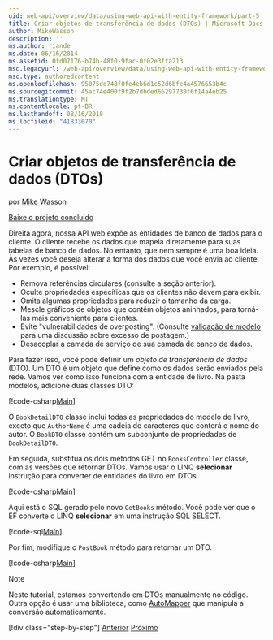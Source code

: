 ```yaml
---
uid: web-api/overview/data/using-web-api-with-entity-framework/part-5
title: Criar objetos de transferência de dados (DTOs) | Microsoft Docs
author: MikeWasson
description: ''
ms.author: riande
ms.date: 06/16/2014
ms.assetid: 0fd07176-b74b-48f0-9fac-0f02e3ffa213
msc.legacyurl: /web-api/overview/data/using-web-api-with-entity-framework/part-5
msc.type: authoredcontent
ms.openlocfilehash: 95075dd748f0fe4eb6d1c52d6bfe4a4576653b4c
ms.sourcegitcommit: 45ac74e400f9f2b7dbded66297730f6f14a4eb25
ms.translationtype: MT
ms.contentlocale: pt-BR
ms.lasthandoff: 08/16/2018
ms.locfileid: "41833070"
---
```

<a name="create-data-transfer-objects-dtos"></a>Criar objetos de transferência de dados (DTOs)
====================
por [Mike Wasson](https://github.com/MikeWasson)

[Baixe o projeto concluído](https://github.com/MikeWasson/BookService)

Direita agora, nossa API web expõe as entidades de banco de dados para o cliente. O cliente recebe os dados que mapeia diretamente para suas tabelas de banco de dados. No entanto, que nem sempre é uma boa ideia. Às vezes você deseja alterar a forma dos dados que você envia ao cliente. Por exemplo, é possível:

- Remova referências circulares (consulte a seção anterior).
- Oculte propriedades específicas que os clientes não devem para exibir.
- Omita algumas propriedades para reduzir o tamanho da carga.
- Mescle gráficos de objetos que contêm objetos aninhados, para torná-las mais conveniente para clientes.
- Evite "vulnerabilidades de overposting". (Consulte [validação de modelo](../../formats-and-model-binding/model-validation-in-aspnet-web-api.md) para uma discussão sobre excesso de postagem.)
- Desacoplar a camada de serviço de sua camada de banco de dados.

Para fazer isso, você pode definir um *objeto de transferência de dados* (DTO). Um DTO é um objeto que define como os dados serão enviados pela rede. Vamos ver como isso funciona com a entidade de livro. Na pasta modelos, adicione duas classes DTO:

[!code-csharp[Main](part-5/samples/sample1.cs)]

O `BookDetailDTO` classe inclui todas as propriedades do modelo de livro, exceto que `AuthorName` é uma cadeia de caracteres que conterá o nome do autor. O `BookDTO` classe contém um subconjunto de propriedades de `BookDetailDTO`.

Em seguida, substitua os dois métodos GET no `BooksController` classe, com as versões que retornar DTOs. Vamos usar o LINQ **selecionar** instrução para converter de entidades do livro em DTOs.

[!code-csharp[Main](part-5/samples/sample2.cs)]

Aqui está o SQL gerado pelo novo `GetBooks` método. Você pode ver que o EF converte o LINQ **selecionar** em uma instrução SQL SELECT.

[!code-sql[Main](part-5/samples/sample3.sql)]

Por fim, modifique o `PostBook` método para retornar um DTO.

[!code-csharp[Main](part-5/samples/sample4.cs)]

> [!NOTE]
> Neste tutorial, estamos convertendo em DTOs manualmente no código. Outra opção é usar uma biblioteca, como [AutoMapper](http://automapper.org/) que manipula a conversão automaticamente.
> 
> [!div class="step-by-step"]
> [Anterior](part-4.md)
> [Próximo](part-6.md)
